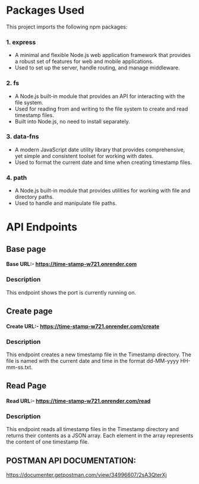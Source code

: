 # Packages Used
This project imports the following npm packages:
### 1. express
  * A minimal and flexible Node.js web application framework that provides a robust set of features for web and mobile applications.
  * Used to set up the server, handle routing, and manage middleware.
### 2. fs 
  * A Node.js built-in module that provides an API for interacting with the file system.
  * Used for reading from and writing to the file system to create and read timestamp files.
  * Built into Node.js, no need to install separately.
### 3. data-fns
  * A modern JavaScript date utility library that provides comprehensive, yet simple and consistent toolset for working with dates.
  * Used to format the current date and time when creating timestamp files.
### 4. path
  * A Node.js built-in module that provides utilities for working with file and directory paths.
  * Used to handle and manipulate file paths.

# API Endpoints
## Base page
#### Base URL:-  https://time-stamp-w721.onrender.com
### Description
This endpoint shows the port is currently running on.

## Create page
#### Create URL:- https://time-stamp-w721.onrender.com/create
### Description
This endpoint creates a new timestamp file in the Timestamp directory. 
The file is named with the current date and time in the format dd-MM-yyyy HH-mm-ss.txt.

## Read Page
#### Read URL:- https://time-stamp-w721.onrender.com/read
### Description
This endpoint reads all timestamp files in the Timestamp directory and returns their contents as a JSON array. 
Each element in the array represents the content of one timestamp file.

## POSTMAN API DOCUMENTATION: 
https://documenter.getpostman.com/view/34996607/2sA3QterXj
